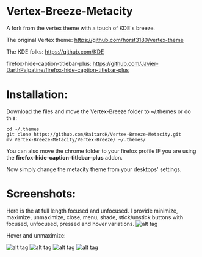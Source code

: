 # Vertex-Breeze-Metacity
A fork from the vertex theme with a touch of KDE's breeze.

The original Vertex theme: https://github.com/horst3180/vertex-theme

The KDE folks: https://github.com/KDE

firefox-hide-caption-titlebar-plus: https://github.com/Javier-DarthPalpatine/firefox-hide-caption-titlebar-plus


# Installation:

Download the files and move the Vertex-Breeze folder to ~/.themes or do this:

```
cd ~/.themes
git clone https://github.com/RaitaroH/Vertex-Breeze-Metacity.git
mv Vertex-Breeze-Metacity/Vertex-Breeze/ ~/.themes/
```
You can also move the chrome folder to your firefox profile IF you are using the **firefox-hide-caption-titlebar-plus** addon.

Now simply change the metacity theme from your desktops' settings.
 


# Screenshots:

Here is the at full length focused and unfocused. I provide minimize, maximize, unmaximize, close, menu, shade, stick/unstick buttons with focused, unfocused, pressed and hover variations.
![alt tag](https://i.imgur.com/Qr97FtW.png)

Hover and unmaximize:

![alt tag](https://i.imgur.com/ByC8c5r.png)
![alt tag](https://i.imgur.com/1h2HqVB.png)
![alt tag](https://i.imgur.com/YOBTnKa.png)
![alt tag](https://i.imgur.com/53gEiZV.png)
